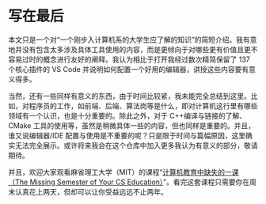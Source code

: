 # 写在最后

本文只是一个对“一个刚步入计算机系的大学生应了解的知识”的简短介绍。我有意地并没有包含太多涉及具体工具使用的内容，而是更倾向于对哪些更有价值且更不容易过时的概念进行友好的阐释。我认为相比于打开我经过数次精简保留了 137 个核心插件的 VS Code 并说明如何配置一个好用的编辑器，讲授这些内容要有意义得多。

当然，还有一些同样有意义的东西，由于时间比较紧，我未能完全总结到这里。比如，对程序员的工作，如前端、后端、算法岗等是什么，即对计算机这行里有哪些领域有一个认识，也是十分重要的。除此之外，对于 C++编译与链接的了解、CMake 工具的使用等，虽然是稍微具体一些的内容，但也同样是重要的。并且，谁又说编辑器/IDE 配置与使用是不重要的呢？只是限于时间与篇幅原因，这里确实无法完全展示。或许将来我会在这个仓库中加入更多我认为有意义的部分，敬请期待。

并且，欢迎大家观看麻省理工大学（MIT）的课程“[计算机教育中缺失的一课（The Missing Semester of Your CS Education）](https://missing-semester-cn.github.io/)”。看完这套课程只需要你在周末认真花上两天，但却可以让你受益远远不止两年。
